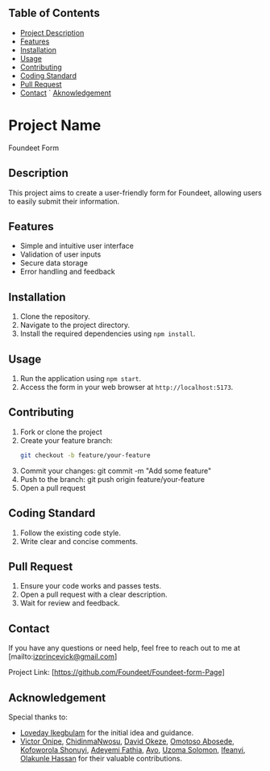 ## Table of Contents
- [Project Description](#project-description)
- [Features](#features)
- [Installation](#installation)
- [Usage](#usage)
- [Contributing](#contributing)
- [Coding Standard](#coding-standard)
- [Pull Request](#pull-request)
- [Contact](#contact)
` [Aknowledgement](#acknowledgement)



# Project Name

Foundeet Form

## Description

This project aims to create a user-friendly form for Foundeet, allowing users to easily submit their information.

## Features

- Simple and intuitive user interface
- Validation of user inputs
- Secure data storage
- Error handling and feedback

## Installation

1. Clone the repository.
2. Navigate to the project directory.
3. Install the required dependencies using `npm install`.

## Usage

1. Run the application using `npm start`.
2. Access the form in your web browser at `http://localhost:5173`.

## Contributing

1. Fork or clone the project
2. Create your feature branch:
    ```Bash
    git checkout -b feature/your-feature
3. Commit your changes:
    git commit -m "Add some feature"    
4. Push to the branch:
    git push origin feature/your-feature
5. Open a pull request

## Coding Standard

1. Follow the existing code style.
2. Write clear and concise comments.

## Pull Request

1. Ensure your code works and passes tests.
2. Open a pull request with a clear description.
3. Wait for review and feedback.

## Contact
If you have any questions or need help, feel free to reach out to me at [mailto:izprincevick@gmail.com]

Project Link: [https://github.com/Foundeet/Foundeet-form-Page]

## Acknowledgement

Special thanks to:
- [Loveday Ikegbulam](https://github.com/orgs/Foundeet/people/lovedayikegbulam) for the initial idea and guidance.
- [Victor Onipe](https://github.com/orgs/Foundeet/people/Itsprincevick), [ChidinmaNwosu](https://github.com/orgs/Foundeet/people/ChidinmaNwosu), [David Okeze](https://github.com/orgs/Foundeet/people/Okezedavid), [Omotoso Abosede](https://github.com/orgs/Foundeet/people/Racheal-cloud), [Kofoworola Shonuyi](https://github.com/orgs/Foundeet/people/Rolalove), [Adeyemi Fathia](https://github.com/orgs/Foundeet/people/Faateeha), [Ayo](https://github.com/orgs/Foundeet/people/7-lynxx), [Uzoma Solomon](https://github.com/orgs/Foundeet/people/SolomonGrundy-97), [Ifeanyi](https://github.com/orgs/Foundeet/people/ifeanyiagujekwu), [Olakunle Hassan](https://github.com/orgs/Foundeet/people/kaylezy) for their valuable contributions.

